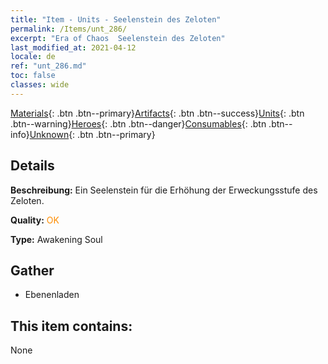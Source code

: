 ```yaml
---
title: "Item - Units - Seelenstein des Zeloten"
permalink: /Items/unt_286/
excerpt: "Era of Chaos  Seelenstein des Zeloten"
last_modified_at: 2021-04-12
locale: de
ref: "unt_286.md"
toc: false
classes: wide
---
```

 [Materials](/de/Items/){: .btn .btn--primary}[Artifacts](/de/Items/Artifacts/){: .btn .btn--success}[Units](/de/Items/Units/){: .btn .btn--warning}[Heroes](/de/Items/Heroes/){: .btn .btn--danger}[Consumables](/de/Items/Consumables/){: .btn .btn--info}[Unknown](/de/Items/Unknown/){: .btn .btn--primary}

## Details
 **Beschreibung:** Ein Seelenstein für die Erhöhung der Erweckungsstufe des Zeloten.

 **Quality:** <span style="color: #FF8C00">OK</span>

 **Type:** Awakening Soul

## Gather

*    Ebenenladen 

## This item contains:

  None

